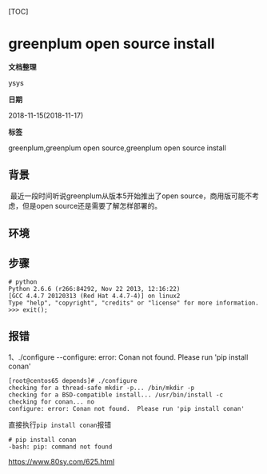 [TOC]

# greenplum open source install

**文档整理**

ysys

**日期**

2018-11-15(2018-11-17)

**标签**

greenplum,greenplum open source,greenplum open source install



## 背景

​	最近一段时间听说greenplum从版本5开始推出了open source，商用版可能不考虑，但是open source还是需要了解怎样部署的。



## 环境





## 步骤





```
# python
Python 2.6.6 (r266:84292, Nov 22 2013, 12:16:22) 
[GCC 4.4.7 20120313 (Red Hat 4.4.7-4)] on linux2
Type "help", "copyright", "credits" or "license" for more information.
>>> exit();
```





















## 报错

1、./configure --configure: error: Conan not found.  Please run 'pip install conan'

```
[root@centos65 depends]# ./configure
checking for a thread-safe mkdir -p... /bin/mkdir -p
checking for a BSD-compatible install... /usr/bin/install -c
checking for conan... no
configure: error: Conan not found.  Please run 'pip install conan'
```

直接执行`pip install conan`报错

```
# pip install conan
-bash: pip: command not found
```





https://www.80sy.com/625.html






